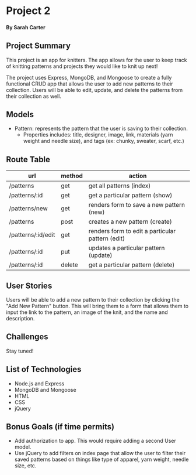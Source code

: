 # Project 2
#### By Sarah Carter

## Project Summary

This project is an app for knitters. The app allows for the user to keep track of knitting patterns and projects they would like to knit up next! 

The project uses Express, MongoDB, and Mongoose to create a fully functional CRUD app that allows the user to add new patterns to their collection. Users will be able to edit, update, and delete the patterns from their collection as well.

## Models

- Pattern: represents the pattern that the user is saving to their collection.
    - Properties includes: title, designer, image, link, materials (yarn weight and needle size), and tags (ex: chunky, sweater, scarf, etc.)

## Route Table

| url | method | action |
|-----|--------|--------|
| /patterns | get | get all patterns (index)|
| /patterns/:id | get | get a particular pattern (show)|
| /patterns/new | get | renders form to save a new pattern (new)|
| /patterns | post | creates a new pattern (create)|
| /patterns/:id/edit | get | renders form to edit a particular pattern (edit)|
| /patterns/:id | put | updates a particular pattern (update)|
| /patterns/:id | delete | get a particular pattern (delete)|

## User Stories

Users will be able to add a new pattern to their collection by clicking the "Add New Pattern" button. This will bring them to a form that allows them to input the link to the pattern, an image of the knit, and the name and description. 

## Challenges

Stay tuned!

## List of Technologies

- Node.js and Express
- MongoDB and Mongoose
- HTML
- CSS
- jQuery

## Bonus Goals (if time permits)
- Add authorization to app. This would require adding a second User model. 
- Use jQuery to add filters on index page that allow the user to filter their saved patterns based on things like type of apparel, yarn weight, needle size, etc.